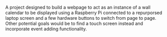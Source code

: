 A project designed to build a webpage to act as an instance of a wall calendar to be displayed using a Raspberry Pi connected to a repurporsed laptop screen and a few hardware buttons to switch from page to page. Other potential goals would be to find a touch screen instead and incorporate event adding functionality.
